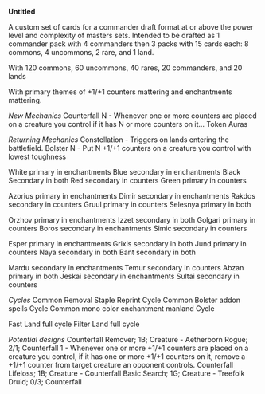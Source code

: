 **Untitled**

A custom set of cards for a commander draft format at or above the power level and complexity of masters sets. Intended to be drafted as 1 commander pack with 4 commanders then 3 packs with 15 cards each: 8 commons, 4 uncommons, 2 rare, and 1 land.

With 120 commons, 60 uncommons, 40 rares, 20 commanders, and 20 lands

With primary themes of +1/+1 counters mattering and enchantments mattering.

*New Mechanics*
Counterfall N - Whenever one or more counters are placed on a creature you control if it has N or more counters on it...
Token Auras

*Returning Mechanics*
Constellation - Triggers on lands entering the battlefield.
Bolster N - Put N +1/+1 counters on a creature you control with lowest toughness

White primary in enchantments
Blue secondary in enchantments
Black Secondary in both
Red secondary in counters
Green primary in counters

Azorius primary in enchantments
Dimir secondary in enchantments
Rakdos secondary in counters
Gruul primary in counters
Selesnya primary in both

Orzhov primary in enchantments
Izzet secondary in both
Golgari primary in counters
Boros secondary in enchantments
Simic secondary in counters

Esper primary in enchantments
Grixis secondary in both
Jund primary in counters
Naya secondary in both
Bant secondary in both

Mardu secondary in enchantments
Temur secondary in counters
Abzan primary in both
Jeskai secondary in enchantments
Sultai secondary in counters

*Cycles*
Common Removal Staple Reprint Cycle
Common Bolster addon spells Cycle
Common mono color enchantment manland Cycle

Fast Land full cycle
Filter Land full cycle


*Potential designs*
Counterfall Remover; 1B; Creature - Aetherborn Rogue; 2/1;	     Counterfall 1 - Whenever one or more +1/+1 counters are placed on a creature you control, if it has one or more +1/+1 counters on it, remove a +1/+1 counter from target creature an opponent controls.
Counterfall Lifeloss; 1B; Creature - 
Counterfall Basic Search; 1G; Creature - Treefolk Druid; 0/3; 	 Counterfall